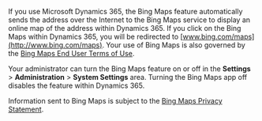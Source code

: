 If you use Microsoft Dynamics 365, the Bing Maps feature automatically sends the address over the Internet to the Bing Maps service to display an online map of the address within Dynamics 365.  If you click on the Bing Maps within Dynamics 365, you will be redirected to [www.bing.com/maps](http://www.bing.com/maps). Your use of Bing Maps is also governed by the [Bing Maps End User Terms of Use](http://go.microsoft.com/?linkid=9710837).  
  
 Your administrator can turn the Bing Maps feature on or off in the **Settings** > **Administration** > **System Settings** area. Turning the Bing Maps app off disables the feature within Dynamics 365.  
  
 Information sent to Bing Maps is subject to the [Bing Maps Privacy Statement](http://go.microsoft.com/fwlink/p/?linkid=248686).